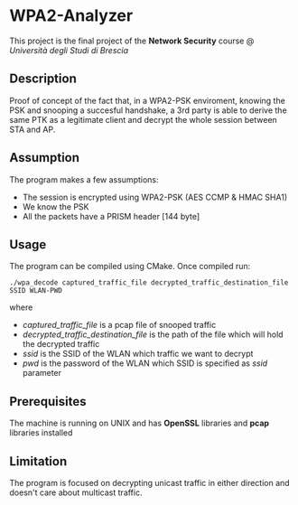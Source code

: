 # WPA2-Analyzer

This project is the final project of the **Network Security** course @ *Università degli Studi di Brescia*

## Description
Proof of concept of the fact that, in a WPA2-PSK enviroment, knowing the PSK and snooping a succesful handshake, a 3rd party is able to derive the same PTK as a legitimate client and decrypt the whole session between STA and AP.

## Assumption
The program makes a few assumptions:
 - The session is encrypted using WPA2-PSK (AES CCMP & HMAC SHA1)
 -  We know the PSK
 - All the packets have a PRISM header [144 byte]

## Usage
The program can be compiled using CMake. 
Once compiled run:

    ./wpa_decode captured_traffic_file decrypted_traffic_destination_file SSID WLAN-PWD

where

 - *captured_traffic_file* is a pcap file of snooped traffic
 - *decrypted_traffic_destination_file* is the path of the file which will hold the decrypted traffic
 - *ssid* is the SSID of the WLAN which traffic we want to decrypt
 - *pwd* is the password of the WLAN which SSID is specified as *ssid* parameter

 
## Prerequisites
The machine is running on UNIX and has **OpenSSL** libraries and **pcap** libraries installed  

## Limitation
The program is focused on decrypting unicast traffic in either direction and doesn't care about multicast traffic.

